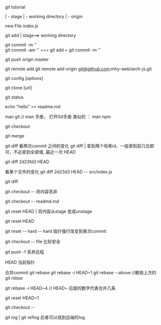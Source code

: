 git tutorial

| - stage
| - working directory
| - origin

new File index.js

git add <filename>  | stage==> working directory

git commit -m ''   
git commit -am '' === git add + git commit -m ''

git push origin master


git remote add <name> <url> 
git remote add origin git@github.com:mhy-web/arch-js.git


git config [options]

git clone [url]

git status

echo "hello" >> readme.md

man git  // man 手册， 打开Git手册 类似的 ： man npm

git checkout <branchname>

git merge <branchname>

git diff 看两次commit 之间的变化
git diff <id1> <id2>   | 拿到两个哈希id，一般拿到前几位即可，不必拿到全部值, 最近一次 HEAD

git diff 2d23fd3 HEAD

看某个文件的变化
git diff 2d23d3  HEAD -- src/index.js

git diff <commit1> <commit2>

git checkout -- <file> 将内容丢弃

git checkout -- readmd.md 

git reset HEAD | 将内容从stage 变成unstage

git reset HEAD

git reset -- hard <commit hash id>    -- hard 指针强行改变到某次commit

git checkout -- file  比较安全

git push -f 丢弃远程

HEAD 当前指针 

合并commit 
git rebase 
git rebase -i HEAD~1
git rebase --above  //撤销上次的 git rebse

git rebase -i HEAD~4  // HEAD~ 后面的数字代表合并几条

git reset HEAD~1

git checkout  -- <file>


git log   | git reflog  后者可以找到远端的log


